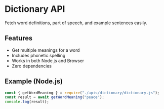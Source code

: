 # Dictionary API

Fetch word definitions, part of speech, and example sentences easily.

## Features
- Get multiple meanings for a word
- Includes phonetic spelling
- Works in both Node.js and Browser
- Zero dependencies

## Example (Node.js)
```js
const { getWordMeaning } = require("./apis/dictionary/dictionary.js");
const result = await getWordMeaning("peace");
console.log(result);
